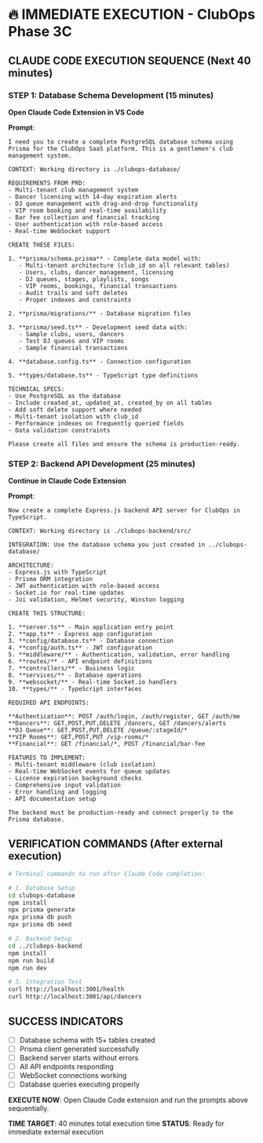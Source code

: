 # 🔥 IMMEDIATE EXECUTION - ClubOps Phase 3C

## **CLAUDE CODE EXECUTION SEQUENCE** (Next 40 minutes)

### **STEP 1: Database Schema Development** (15 minutes)

**Open Claude Code Extension in VS Code**

**Prompt**:
```
I need you to create a complete PostgreSQL database schema using Prisma for the ClubOps SaaS platform. This is a gentlemen's club management system.

CONTEXT: Working directory is ./clubops-database/

REQUIREMENTS FROM PRD:
- Multi-tenant club management system
- Dancer licensing with 14-day expiration alerts  
- DJ queue management with drag-and-drop functionality
- VIP room booking and real-time availability
- Bar fee collection and financial tracking
- User authentication with role-based access
- Real-time WebSocket support

CREATE THESE FILES:

1. **prisma/schema.prisma** - Complete data model with:
   - Multi-tenant architecture (club_id on all relevant tables)
   - Users, clubs, dancer management, licensing
   - DJ queues, stages, playlists, songs
   - VIP rooms, bookings, financial transactions
   - Audit trails and soft deletes
   - Proper indexes and constraints

2. **prisma/migrations/** - Database migration files

3. **prisma/seed.ts** - Development seed data with:
   - Sample clubs, users, dancers
   - Test DJ queues and VIP rooms
   - Sample financial transactions

4. **database.config.ts** - Connection configuration

5. **types/database.ts** - TypeScript type definitions

TECHNICAL SPECS:
- Use PostgreSQL as the database
- Include created_at, updated_at, created_by on all tables
- Add soft delete support where needed
- Multi-tenant isolation with club_id
- Performance indexes on frequently queried fields
- Data validation constraints

Please create all files and ensure the schema is production-ready.
```

### **STEP 2: Backend API Development** (25 minutes)

**Continue in Claude Code Extension**

**Prompt**:
```
Now create a complete Express.js backend API server for ClubOps in TypeScript.

CONTEXT: Working directory is ./clubops-backend/src/

INTEGRATION: Use the database schema you just created in ../clubops-database/

ARCHITECTURE:
- Express.js with TypeScript
- Prisma ORM integration
- JWT authentication with role-based access
- Socket.io for real-time updates
- Joi validation, Helmet security, Winston logging

CREATE THIS STRUCTURE:

1. **server.ts** - Main application entry point
2. **app.ts** - Express app configuration  
3. **config/database.ts** - Database connection
4. **config/auth.ts** - JWT configuration
5. **middleware/** - Authentication, validation, error handling
6. **routes/** - API endpoint definitions
7. **controllers/** - Business logic
8. **services/** - Database operations
9. **websocket/** - Real-time Socket.io handlers
10. **types/** - TypeScript interfaces

REQUIRED API ENDPOINTS:

**Authentication**: POST /auth/login, /auth/register, GET /auth/me
**Dancers**: GET,POST,PUT,DELETE /dancers, GET /dancers/alerts  
**DJ Queue**: GET,POST,PUT,DELETE /queue/:stageId/*
**VIP Rooms**: GET,POST,PUT /vip-rooms/*
**Financial**: GET /financial/*, POST /financial/bar-fee

FEATURES TO IMPLEMENT:
- Multi-tenant middleware (club isolation)
- Real-time WebSocket events for queue updates
- License expiration background checks
- Comprehensive input validation
- Error handling and logging
- API documentation setup

The backend must be production-ready and connect properly to the Prisma database.
```

## **VERIFICATION COMMANDS** (After external execution)

```bash
# Terminal commands to run after Claude Code completion:

# 1. Database Setup
cd clubops-database
npm install
npx prisma generate
npx prisma db push
npx prisma db seed

# 2. Backend Setup  
cd ../clubops-backend
npm install
npm run build
npm run dev

# 3. Integration Test
curl http://localhost:3001/health
curl http://localhost:3001/api/dancers
```

## **SUCCESS INDICATORS**

- [ ] Database schema with 15+ tables created
- [ ] Prisma client generated successfully  
- [ ] Backend server starts without errors
- [ ] All API endpoints responding
- [ ] WebSocket connections working
- [ ] Database queries executing properly

**EXECUTE NOW**: Open Claude Code extension and run the prompts above sequentially.

**TIME TARGET**: 40 minutes total execution time
**STATUS**: Ready for immediate external execution
